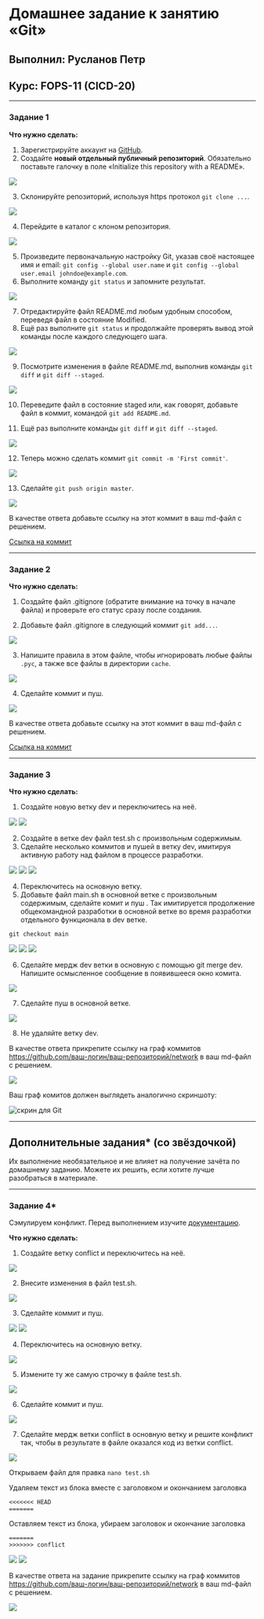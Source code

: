 # Домашнее задание к занятию «Git»
## Выполнил: Русланов Петр
## Курс: FOPS-11 (CICD-20) 

---

### Задание 1

**Что нужно сделать:**

1. Зарегистрируйте аккаунт на [GitHub](https://github.com/).
2. Создайте  **новый отдельный публичный репозиторий**. Обязательно поставьте галочку в поле «Initialize this repository with a README».

<img src = "img/8-01-001.png">

3. Склонируйте репозиторий, используя https протокол `git clone ...`.

<img src = "img/8-01-002.png">

4. Перейдите в каталог с клоном репозитория.

<img src = "img/8-01-003.png">

5. Произведите первоначальную настройку Git, указав своё настоящее имя и email: `git config --global user.name` и `git config --global user.email johndoe@example.com`.
6. Выполните команду `git status` и запомните результат.

<img src = "img/8-01-004.png">

7. Отредактируйте файл README.md любым удобным способом, переведя файл в состояние Modified.
8. Ещё раз выполните `git status` и продолжайте проверять вывод этой команды после каждого следующего шага.

<img src = "img/8-01-006.png">

9. Посмотрите изменения в файле README.md, выполнив команды `git diff` и `git diff --staged`.

<img src = "img/8-01-008.png">

10. Переведите файл в состояние staged или, как говорят, добавьте файл в коммит, командой `git add README.md`.

11. Ещё раз выполните команды `git diff` и `git diff --staged`.

<img src = "img/8-01-009.png">

12. Теперь можно сделать коммит `git commit -m 'First commit'`.

<img src = "img/8-01-010.png">

13. Сделайте `git push origin master`.

<img src = "img/8-01-012.png">

В качестве ответа добавьте ссылку на этот коммит в ваш md-файл с решением.

[Ссылка на коммит](https://github.com/pruslanov/git_test_rep/commit/ed32e381e76cf87b5a8a443a82f61d79021f6036)

---

### Задание 2

**Что нужно сделать:**

1. Создайте файл .gitignore (обратите внимание на точку в начале файла) и проверьте его статус сразу после создания.

2. Добавьте файл .gitignore в следующий коммит `git add...`.

<img src = "img/8-01-013.png">

3. Напишите правила в этом файле, чтобы игнорировать любые файлы `.pyc`, а также все файлы в директории `cache`.

<img src = "img/8-01-014.png">

4. Сделайте коммит и пуш.

<img src = "img/8-01-015.png">

В качестве ответа добавьте ссылку на этот коммит в ваш md-файл с решением.

[Ссылка на коммит](https://github.com/pruslanov/git_test_rep/commit/e6e8ab70535f571d6132bee9456221d6d5e7b4bb)

---

### Задание 3

**Что нужно сделать:**

1. Создайте новую ветку dev и переключитесь на неё.

<img src = "img/8-01-016.png">
<img src = "img/8-01-017.png">

2. Создайте в ветке dev файл test.sh с произвольным содержимым.
3. Сделайте несколько коммитов и пушей  в ветку dev, имитируя активную работу над  файлом в процессе разработки.

<img src = "img/8-01-018.png">
<img src = "img/8-01-019.png">
<img src = "img/8-01-020.png">

4. Переключитесь на основную ветку.
5. Добавьте файл main.sh в основной ветке с произвольным содержимым, сделайте комит и пуш . Так имитируется продолжение общекомандной разработки в основной ветке во время разработки отдельного функционала в dev  ветке.

`git checkout main`

<img src = "img/8-01-021_new.png">
<img src = "img/8-01-022.png">
<img src = "img/8-01-023.png">

6. Сделайте мердж dev ветки в основную с помощью git merge dev. Напишите осмысленное сообщение в появившееся окно комита.

<img src = "img/8-01-024.png">


7. Сделайте пуш в основной ветке.

<img src = "img/8-01-025.png">

8. Не удаляйте ветку dev.

В качестве ответа прикрепите ссылку на граф коммитов https://github.com/ваш-логин/ваш-репозиторий/network в ваш md-файл с решением.

<img src = "img/8-01-026.png">

Ваш граф комитов должен выглядеть аналогично скриншоту:   

![скрин для Git](https://github.com/netology-code/sdvps-homeworks/assets/77622076/e73589cf-7e97-40e5-ac01-d1d55376f1b9)

---
## Дополнительные задания* (со звёздочкой)

Их выполнение необязательное и не влияет на получение зачёта по домашнему заданию. Можете их решить, если хотите лучше разобраться в материале.

---
### Задание 4*

Сэмулируем конфликт. Перед выполнением изучите [документацию](https://git-scm.com/book/ru/v2/%D0%98%D0%BD%D1%81%D1%82%D1%80%D1%83%D0%BC%D0%B5%D0%BD%D1%82%D1%8B-Git-%D0%9F%D1%80%D0%BE%D0%B4%D0%B2%D0%B8%D0%BD%D1%83%D1%82%D0%BE%D0%B5-%D1%81%D0%BB%D0%B8%D1%8F%D0%BD%D0%B8%D0%B5).

**Что нужно сделать:**

1. Создайте ветку conflict и переключитесь на неё.

<img src = "img/8-01-028.png">

2. Внесите изменения в файл test.sh. 

<img src = "img/8-01-029.png">

3. Сделайте коммит и пуш.

<img src = "img/8-01-030.png">
<img src = "img/8-01-031.png">

4. Переключитесь на основную ветку.

<img src = "img/8-01-032.png">

5. Измените ту же самую строчку в файле test.sh.

<img src = "img/8-01-033.png">

6. Сделайте коммит и пуш.

<img src = "img/8-01-034.png">

7. Сделайте мердж ветки conflict в основную ветку и решите конфликт так, чтобы в результате в файле оказался код из ветки conflict.

<img src = "img/8-01-035.png">

Открываем файл для правка `nano test.sh`

Удаляем текст из блока вместе с заголовком и окончанием заголовка
```
<<<<<<< HEAD
=======
```
Оставляем текст из блока, убираем заголовок и окончание заголовка
```
=======
>>>>>>> conflict
```
<img src = "img/8-01-036.png">
<img src = "img/8-01-037.png">

В качестве ответа на задание прикрепите ссылку на граф коммитов https://github.com/ваш-логин/ваш-репозиторий/network в ваш md-файл с решением.

<img src = "img/8-01-038.png">